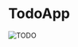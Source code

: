 # TodoApp

![TODO](https://user-images.githubusercontent.com/58648231/127818270-7982837a-3653-4035-9a50-dd7632af7eb3.JPG)
